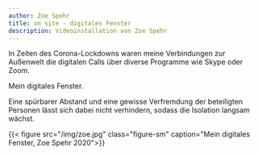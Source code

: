 ```yaml
---
author: Zoe Spehr
title: on site - digitales Fenster
description: Videoinstallation von Zoe Spehr
---
```


In Zeiten des Corona-Lockdowns waren meine Verbindungen zur Außenwelt die digitalen Calls über diverse Programme wie Skype oder Zoom.  

Mein digitales Fenster.  

Eine spürbarer Abstand und eine gewisse Verfremdung der beteiligten Personen lässt sich dabei nicht verhindern, sodass die Isolation langsam wächst.  

{{< figure src="/img/zoe.jpg" class="figure-sm" caption="Mein digitales Fenster, Zoe Spehr 2020">}}
